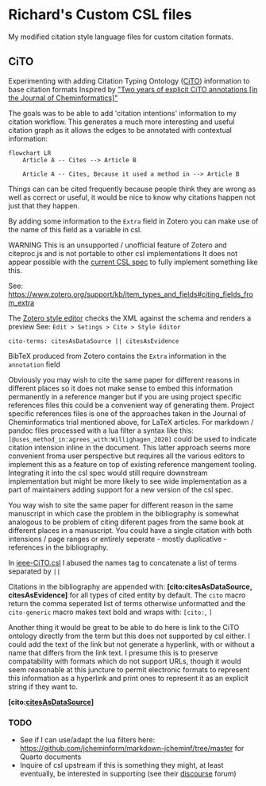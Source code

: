 # Richard's Custom CSL files

My modified citation style language files for custom citation formats.

## CiTO

Experimenting with adding Citation Typing Ontology ([CiTO](https://sparontologies.github.io/cito/current/cito.html)) information to base citation formats
Inspired by ["Two years of explicit CiTO annotations [in the Journal of Cheminformatics]"](https://doi.org/10.1186/s13321-023-00683-2)

The goals was to be able to add 'citation intentions' information to my citation workflow.
This generates a much more interesting and useful citation graph as it allows the edges to be annotated with contextual information:

```mermaid
flowchart LR
	Article A -- Cites --> Article B

	Article A -- Cites, Because it used a method in --> Article B
```

Things can can be cited frequently because people think they are wrong as well as correct or useful, it would be nice to know why citations happen not just that they happen.

By adding some information to the `Extra` field in Zotero you can make use of the 
name of this field as a variable in csl.

WARNING This is an unsupported / unofficial feature of Zotero and citeproc.js and is not portable to other csl implementations
It does not appear possible with the [current CSL spec](https://docs.citationstyles.org/en/stable/specification.html) to fully implement something like this.

See: https://www.zotero.org/support/kb/item_types_and_fields#citing_fields_from_extra

The [Zotero style editor](https://www.zotero.org/support/dev/citation_styles/reference_test_pane) checks the XML against the schema and renders a preview
See: `Edit > Setings > Cite > Style Editor`

```
cito-terms: citesAsDataSource || citesAsEvidence
```

BibTeX produced from Zotero contains the `Extra` information in the `annotation` field

Obviously you may wish to cite the same paper for different reasons in different places so it does not make sense to embed this information permanently in a reference manger but if you are using project specific references files this could be a convenient way of generating them.
Project specific references files is one of the approaches taken in the Journal of Cheminformatics trial mentioned above, for LaTeX articles.
For markdown / pandoc files processed with a lua filter a syntax like this: `[@uses_method_in:agrees_with:Willighagen_2020]` could be used to indicate citation intension inline in the document.
This latter approach seems more convenient froma user perspective but requires all the various editors to implement this as a feature on top of existing reference mangement tooling.
Integrating it into the csl spec would still require downstream implementation but might be more likely to see wide implementation as a part of maintainers adding support for a new version of the csl spec.

You way wish to site the same paper for different reason in the same manuscript in which case the problem in the bibliography is somewhat analogous to be problem of citing diferent pages from the same book at different places in a manuscript.
You could have a single citation with both intensions / page ranges or entirely seperate - mostly duplicative - references in the bibliography.

In [ieee-CiTO.csl](ieee-CiTO.csl) I abused the names tag to concatenate a list of terms separated by `||`

Citations in the bibliography are appended with: **[cito:citesAsDataSource, citesAsEvidence]** for all types of cited entity by default.
The `cito` macro return the comma seperated list of terms otherwise unformatted and the `cito-generic` macro makes text bold and wraps with: `[cito:`, `]`

Another thing it would be great to be able to do here is link to the CiTO ontology directly from the term but this does not supported by csl either.
I could add the text of the link but not generate a hyperlink, with or without a name that differs from the link text.
I presume this is to preserve compatability with formats which do not support URLs, though it would seem reasonable at this juncture to permit electronic formats to represent this information as a hyperlink and print ones to represent it as an explicit string if they want to.

**[cito:[citesAsDataSource](https://sparontologies.github.io/cito/current/cito.html#d4e152)]**


### TODO

- See if I can use/adapt the lua filters here: https://github.com/jcheminform/markdown-jcheminf/tree/master for Quarto documents
- Inquire of csl upstream if this is something they might, at least eventually, be interested in supporting (see their [discourse](https://discourse.citationstyles.org/) forum)

